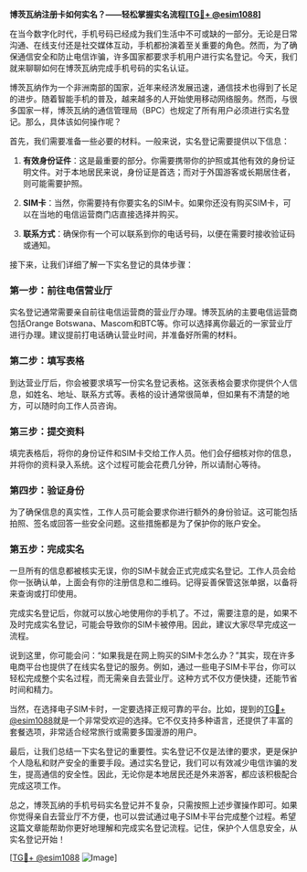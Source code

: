 **博茨瓦纳注册卡如何实名？——轻松掌握实名流程[[TG💪+ @esim1088](https://t.me/s/esim1088)]**

在当今数字化时代，手机号码已经成为我们生活中不可或缺的一部分。无论是日常沟通、在线支付还是社交媒体互动，手机都扮演着至关重要的角色。然而，为了确保通信安全和防止电信诈骗，许多国家都要求手机用户进行实名登记。今天，我们就来聊聊如何在博茨瓦纳完成手机号码的实名认证。

博茨瓦纳作为一个非洲南部的国家，近年来经济发展迅速，通信技术也得到了长足的进步。随着智能手机的普及，越来越多的人开始使用移动网络服务。然而，与很多国家一样，博茨瓦纳的通信管理局（BPC）也规定了所有用户必须进行实名登记。那么，具体该如何操作呢？

首先，我们需要准备一些必要的材料。一般来说，实名登记需要提供以下信息：

1. **有效身份证件**：这是最重要的部分。你需要携带你的护照或其他有效的身份证明文件。对于本地居民来说，身份证是首选；而对于外国游客或长期居住者，则可能需要护照。

2. **SIM卡**：当然，你需要持有你要实名的SIM卡。如果你还没有购买SIM卡，可以在当地的电信运营商门店直接选择并购买。

3. **联系方式**：确保你有一个可以联系到你的电话号码，以便在需要时接收验证码或通知。

接下来，让我们详细了解一下实名登记的具体步骤：

### 第一步：前往电信营业厅

实名登记通常需要亲自前往电信运营商的营业厅办理。博茨瓦纳的主要电信运营商包括Orange Botswana、Mascom和BTC等。你可以选择离你最近的一家营业厅进行办理。建议提前打电话确认营业时间，并准备好所需的材料。

### 第二步：填写表格

到达营业厅后，你会被要求填写一份实名登记表格。这张表格会要求你提供个人信息，如姓名、地址、联系方式等。表格的设计通常很简单，但如果有不清楚的地方，可以随时向工作人员咨询。

### 第三步：提交资料

填完表格后，将你的身份证件和SIM卡交给工作人员。他们会仔细核对你的信息，并将你的资料录入系统。这个过程可能会花费几分钟，所以请耐心等待。

### 第四步：验证身份

为了确保信息的真实性，工作人员可能会要求你进行额外的身份验证。这可能包括拍照、签名或回答一些安全问题。这些措施都是为了保护你的账户安全。

### 第五步：完成实名

一旦所有的信息都被核实无误，你的SIM卡就会正式完成实名登记。工作人员会给你一张确认单，上面会有你的注册信息和二维码。记得妥善保管这张单据，以备将来查询或打印使用。

完成实名登记后，你就可以放心地使用你的手机了。不过，需要注意的是，如果不及时完成实名登记，可能会导致你的SIM卡被停用。因此，建议大家尽早完成这一流程。

说到这里，你可能会问：“如果我是在网上购买的SIM卡怎么办？”其实，现在许多电商平台也提供了在线实名登记的服务。例如，通过一些电子SIM卡平台，你可以轻松完成整个实名过程，而无需亲自去营业厅。这种方式不仅方便快捷，还能节省时间和精力。

当然，在选择电子SIM卡时，一定要选择正规可靠的平台。比如，提到的[TG💪+ @esim1088](https://t.me/s/esim1088)就是一个非常受欢迎的选择。它不仅支持多种语言，还提供了丰富的套餐选项，非常适合经常旅行或需要多国漫游的用户。

最后，让我们总结一下实名登记的重要性。实名登记不仅是法律的要求，更是保护个人隐私和财产安全的重要手段。通过实名登记，我们可以有效减少电信诈骗的发生，提高通信的安全性。因此，无论你是本地居民还是外来游客，都应该积极配合完成这项工作。

总之，博茨瓦纳的手机号码实名登记并不复杂，只需按照上述步骤操作即可。如果你觉得亲自去营业厅不方便，也可以尝试通过电子SIM卡平台完成整个过程。希望这篇文章能帮助你更好地理解和完成实名登记流程。记住，保护个人信息安全，从实名登记开始！

[[TG💪+ @esim1088](https://t.me/s/esim1088) ![Image](https://i.postimg.cc/4NQfJmqS/Snipaste-2025-05-13-00-14-12.png)]